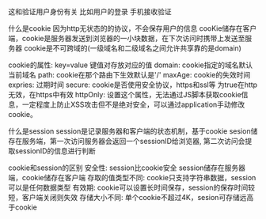 这和验证用户身份有关
比如用户的登录
手机接收验证

什么是cookie
因为http无状态的的协议，不会保存用户的信息
cooKie储存在客户端，cookie是服务器发送到浏览器的一小块数据，在下次访问时携带上发送至服务器
cookie是不可跨域的(一级域名和二级域名之间允许共享靠的是domain)

cookie的属性:
key=value 键值对存放对应的值
domain: cookie指定的域名默认当前域名
path: cookie在那个路由下生效默认是'/'
maxAge: cookie的失效时间
expries: 过期时间
secure: cookie是否使用安全协议，https和ssl等 为true在http无效，在https中有效
httpOnly: 设置这个属性，无法通过JS脚本获取cookie信息，一定程度上防止XSS攻击但不是绝对安全，可以通过application手动修改cookie。

什么是session
session是记录服务器和客户端的状态机制，基于cookie
sesion储存在服务端，第一次访问服务器会返回一个sessionID给浏览器, 第二次访问会提取sessionID的信息进行判断


cookie和session的区别
安全性: session比cookie安全 session储存在服务器端，cookie储存在客户端
存取的值类型不同: cookie只支持字符串数据，session可以是任何数据类型
有效期: cookie可以设置长时间保存，session的保存时间较短，客户端关闭则失效
存储大小不同: 单个cookie不超过4K，sesion可存储远高于cookie
